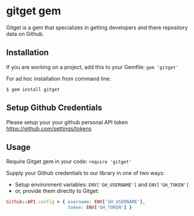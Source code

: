 # gitget gem

Gitget is a gem that specializes in getting developers and there repository data on Github.

## Installation

If you are working on a project, add this to your Gemfile: `gem 'gitget'`

For ad hoc installation from command line:

```$ gem install gitget```

## Setup Github Credentials

Please setup your your github personal API token https://github.com/settings/tokens

## Usage

Require Gitget gem in your code: `require 'gitget'`

Supply your Github credentials to our library in one of two ways:
- Setup environment variables: `ENV['GH_USERNAME']` and `ENV['GH_TOKEN']`
- or, provide them directly to Gitget:

```ruby
Github::API.config = { username: ENV['GH_USERNAME'],
                       token: ENV['GH_TOKEN'] }
```
